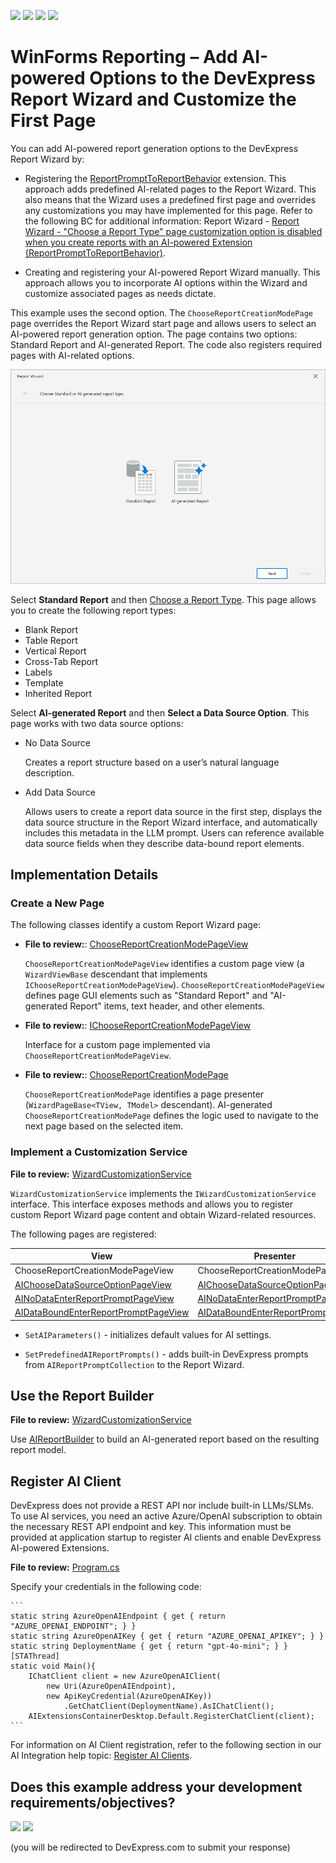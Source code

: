 <!-- default badges list -->
![](https://img.shields.io/endpoint?url=https://codecentral.devexpress.com/api/v1/VersionRange/1006952158/25.1.2%2B)
[![](https://img.shields.io/badge/Open_in_DevExpress_Support_Center-FF7200?style=flat-square&logo=DevExpress&logoColor=white)](https://supportcenter.devexpress.com/ticket/details/T1296833)
[![](https://img.shields.io/badge/📖_How_to_use_DevExpress_Examples-e9f6fc?style=flat-square)](https://docs.devexpress.com/GeneralInformation/403183)
[![](https://img.shields.io/badge/💬_Leave_Feedback-feecdd?style=flat-square)](#does-this-example-address-your-development-requirementsobjectives)
<!-- default badges end -->
# WinForms Reporting – Add AI-powered Options to the DevExpress Report Wizard and Customize the First Page 

You can add AI-powered report generation options to the DevExpress Report Wizard by:  

* Registering the [ReportPromptToReportBehavior](https://docs.devexpress.com/XtraReports/DevExpress.AIIntegration.WinForms.Reporting.ReportPromptToReportBehavior?v=25.1&p=netframework) extension. This approach adds predefined AI-related pages to the Report Wizard. This also means that the Wizard uses a predefined first page and overrides any customizations you may have implemented for this page. Refer to the following BC for additional information: Report Wizard - [Report Wizard - "Choose a Report Type" page customization option is disabled when you create reports with an AI-powered Extension (ReportPromptToReportBehavior)](https://isc.devexpress.com/internal/ticket/details/t1290568).

* Creating and registering your AI-powered Report Wizard manually. This approach allows you to incorporate AI options within the Wizard and customize associated pages as needs dictate. 

This example uses the second option. The `ChooseReportCreationModePage` page overrides the Report Wizard start page and allows users to select an AI-powered report generation option. The page contains two options: Standard Report and AI-generated Report. The code also registers required pages with AI-related options.  

![Report Types](./images/startpage.png)

Select **Standard Report** and then [Choose a Report Type](https://docs.devexpress.com/XtraReports/117397/visual-studio-report-designer/report-wizard/choose-a-report-type). This page allows you to create the following report types: 

* Blank Report
* Table Report
* Vertical Report
* Cross-Tab Report
* Labels
* Template
* Inherited Report

Select **AI-generated Report** and then **Select a Data Source Option**. This page works with two data source options: 

* No Data Source

    Creates a report structure based on a user’s natural language description. 

* Add Data Source

    Allows users to create a report data source in the first step, displays the data source structure in the Report Wizard interface, and automatically includes this metadata in the LLM prompt. Users can reference available data source fields when they describe data-bound report elements. 

## Implementation Details

### Create a New Page

The following classes identify a custom Report Wizard page: 

* **File to review:**: [ChooseReportCreationModePageView](./CS/Customization/ChooseReportCreationModePageView.cs)

    `ChooseReportCreationModePageView` identifies a custom page view (a `WizardViewBase` descendant that implements `IChooseReportCreationModePageView`). `ChooseReportCreationModePageView` defines page GUI elements such as "Standard Report" and "AI-generated Report" items, text header, and other elements. 

* **File to review:**: [IChooseReportCreationModePageView](./CS/Customization/IChooseReportCreationModePageView.cs)

    Interface for a custom page implemented via `ChooseReportCreationModePageView`.  

* **File to review:**: [ChooseReportCreationModePage](./CS/Customization/ChooseReportCreationModePage.cs)    

   `ChooseReportCreationModePage` identifies a page presenter (`WizardPageBase<TView, TModel>` descendant). AI-generated `ChooseReportCreationModePage` defines the logic used to navigate to the next page based on the selected item. 

### Implement a Customization Service 

**File to review:** [WizardCustomizationService](./CS/Customization/WizardCustomizationService.cs)

`WizardCustomizationService` implements the `IWizardCustomizationService` interface. This interface exposes methods and allows you to register custom Report Wizard page content and obtain Wizard-related resources. 

The following pages are registered:

|View|Presenter|
|---|---|
|ChooseReportCreationModePageView|ChooseReportCreationModePage|
|[AIChooseDataSourceOptionPageView](https://docs.devexpress.com/XtraReports/DevExpress.AIIntegration.WinForms.Reporting.Wizard.Views.AIChooseDataSourceOptionPageView)|[AIChooseDataSourceOptionPage](https://docs.devexpress.com/XtraReports/DevExpress.AIIntegration.Reporting.Wizard.Presenters.AIChooseDataSourceOptionPage-1?v=25.1&p=netframework)|
|[AINoDataEnterReportPromptPageView](https://docs.devexpress.com/XtraReports/DevExpress.AIIntegration.WinForms.Reporting.Wizard.Views.AINoDataEnterReportPromptPageView?v=25.1&p=netframework)|[AINoDataEnterReportPromptPage](https://docs.devexpress.com/XtraReports/DevExpress.AIIntegration.Reporting.Wizard.Presenters.AINoDataEnterReportPromptPage-1?v=25.1&p=netframework)|
|[AIDataBoundEnterReportPromptPageView](https://docs.devexpress.com/XtraReports/DevExpress.AIIntegration.WinForms.Reporting.Wizard.Views.AIDataBoundEnterReportPromptPageView?v=25.1&p=netframework)|[AIDataBoundEnterReportPromptPage](https://docs.devexpress.com/XtraReports/DevExpress.AIIntegration.Reporting.Wizard.Presenters.AIDataBoundEnterReportPromptPage-1?v=25.1&p=netframework)|

* `SetAIParameters()` - initializes default values for AI settings. 

* `SetPredefinedAIReportPrompts()` - adds built-in DevExpress prompts from `AIReportPromptCollection` to the Report Wizard. 

## Use the Report Builder 

**File to review:** [WizardCustomizationService](./CS/Customization/WizardCustomizationService.cs)

Use [AIReportBuilder](https://docs.devexpress.com/XtraReports/DevExpress.AIIntegration.WinForms.Reporting.Wizard.AIReportBuilder?v=25.1&p=netframework) to build an AI-generated report based on the resulting report model.  

## Register AI Client

DevExpress does not provide a REST API nor include built-in LLMs/SLMs. To use AI services, you need an active Azure/OpenAI subscription to obtain the necessary REST API endpoint and key. This information must be provided at application startup to register AI clients and enable DevExpress AI-powered Extensions. 

**File to review:** [Program.cs](./CS/Program.cs)

Specify your credentials in the following code:

    ```
    static string AzureOpenAIEndpoint { get { return "AZURE_OPENAI_ENDPOINT"; } }
    static string AzureOpenAIKey { get { return "AZURE_OPENAI_APIKEY"; } }
    static string DeploymentName { get { return "gpt-4o-mini"; } }
    [STAThread]
    static void Main(){
        IChatClient client = new AzureOpenAIClient(
            new Uri(AzureOpenAIEndpoint),
            new ApiKeyCredential(AzureOpenAIKey))
                .GetChatClient(DeploymentName).AsIChatClient(); 
        AIExtensionsContainerDesktop.Default.RegisterChatClient(client);
    ```    


For information on AI Client registration, refer to the following section in our AI Integration help topic: [Register AI Clients](https://docs.devexpress.com/WindowsForms/405151/ai-powered-extensions?v=25.1#register-ai-clients).




<!-- feedback -->
## Does this example address your development requirements/objectives?

[<img src="https://www.devexpress.com/support/examples/i/yes-button.svg"/>](https://www.devexpress.com/support/examples/survey.xml?utm_source=github&utm_campaign=winforms-reporting-add-ai-options-to-report-wizard&~~~was_helpful=yes) [<img src="https://www.devexpress.com/support/examples/i/no-button.svg"/>](https://www.devexpress.com/support/examples/survey.xml?utm_source=github&utm_campaign=winforms-reporting-add-ai-options-to-report-wizard&~~~was_helpful=no)

(you will be redirected to DevExpress.com to submit your response)
<!-- feedback end -->
